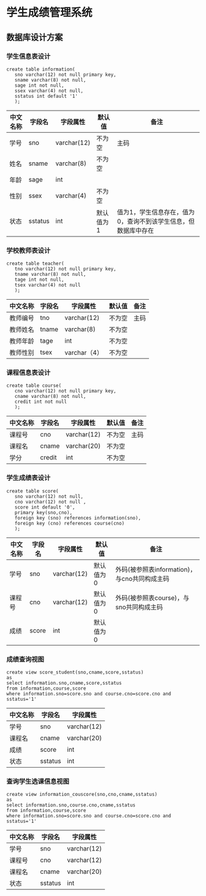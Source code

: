 # 学生成绩管理系统
## 数据库设计方案
### 学生信息表设计
```mysql
create table information(
   sno varchar(12) not null primary key, 
   sname varchar(8) not null, 
   sage int not null,
   ssex varchar(4) not null,
   sstatus int default '1'
   );
```
|中文名称|字段名|字段属性|默认值|备注|
|------|-----|-------|-----|----|
|学号|sno|varchar(12)|不为空|主码|
|姓名|sname|varchar(8)|不为空|
|年龄|sage|int|
|性别|ssex|varchar(4)|不为空|
|状态|sstatus|int|默认值为1|值为1，学生信息存在，值为0，查询不到该学生信息，但数据库中存在|

### 学校教师表设计
```mysql
create table teacher(
   tno varchar(12) not null primary key, 
   tname varchar(8) not null, 
   tage int not null,
   tsex varchar(4) not null
   );
```
|中文名称|字段名|字段属性|默认值|备注|
|------|-----|-------|-----|----|
|教师编号|tno|varchar(12)|不为空|主码|
|教师姓名|tname|varchar(8)|不为空|
|教师年龄|tage|int|不为空|
|教师性别|tsex|varchar（4）|不为空|

### 课程信息表设计
```mysql
create table course(
   cno varchar(12) not null primary key, 
   cname varchar(8) not null, 
   credit int not null
   );
```
|中文名称|字段名|字段属性|默认值|备注|
|------|-----|-------|-----|----|
|课程号|cno|varchar(12)|不为空|主码|
|课程名|cname|varchar(20)|不为空|
|学分|credit|int|不为空|

### 学生成绩表设计
```mysql
create table score(
   sno varchar(12) not null,
   cno varchar(12) not null ,
   score int default '0',
   primary key(sno,cno),
   foreign key (sno) references information(sno),
   foreign key (cno) references course(cno)
   );
```
|中文名称|字段名|字段属性|默认值|备注|
|------|-----|-------|-----|----|
|学号|sno|varchar(12)|默认值为0|外码(被参照表information)，与cno共同构成主码|
|课程号|cno|varchar(12)|默认值为0|外码(被参照表course)，与sno共同构成主码|
|成绩|score|int|默认值为0|
### 成绩查询视图
```mysql
create view score_student(sno,cname,score,sstatus)
as
select information.sno,cname,score,sstatus
from information,course,score
where information.sno=score.sno and course.cno=score.cno and sstatus='1'
```
|中文名称|字段名|字段属性|
|------|-----|-------|
|学号|sno|varchar(12)|
|课程名|cname|varchar(20)|
|成绩|score|int|
|状态|sstatus|int|
### 查询学生选课信息视图
```mysql
create view information_couscore(sno,cno,cname,sstatus)
as
select information.sno,course.cno,cname,sstatus
from information,course,score
where information.sno=score.sno and course.cno=score.cno and sstatus='1'
```
|中文名称|字段名|字段属性|
|------|-----|-------|
|学号|sno|varchar(12)|
|课程号|cno|varchar(12)|
|课程名|cname|varchar(20)|
|状态|sstatus|int|
